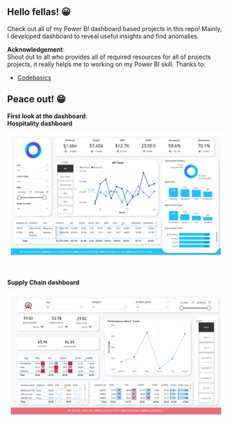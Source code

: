 ## Hello fellas! 😀
Check out all of my Power BI dashboard based projects in this repo! Mainly, I developed dashboard to reveal useful insights and find anomalies.  

**Acknowledgement**:  
Shout out to all who provides all of required resources for all of projects projects, it really helps me to working on my Power BI skill. Thanks to:
- [Codebasics](https://codebasics.io/)    

Peace out! 😁
---

**First look at the dashboard**:  
**Hospitality dashboard**  
<p align="center">
  <img src="./codebasic-powerbi-hospitality domain/pics-dashboard.PNG" />
</p>  
  
<br>

**Supply Chain dashboard**  
<p align="center">
  <img src="./codebasic-powerbi-supplychain domain/pics-dashboard.PNG" />
</p>  
  
<br>